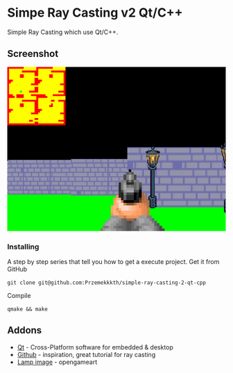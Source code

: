 # Simpe Ray Casting v2 Qt/C++
Simple Ray Casting which use Qt/C++.
## Screenshot
![Example Image](res/screenshots/screen0.png)
### Installing
A step by step series  that tell you how to get a execute project.
Get it from GitHub
```
git clone git@github.com:Przemekkkth/simple-ray-casting-2-qt-cpp
```
Compile
```
qmake && make
```
## Addons
* [Qt](https://www.qt.io/) - Cross-Platform software for embedded & desktop
* [Github](https://github.com/OneLoneCoder/CommandLineFPS) - inspiration, great tutorial for ray casting
* [Lamp image](https://opengameart.org/content/lpc-lamp-posts-rework) - opengameart
